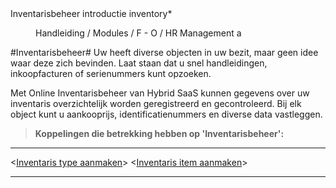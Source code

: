 <properties>
	<page>
		<title>Inventarisbeheer introductie</title>
		<description>Inventarisbeheer introductie</description>
		<context>inventory*</context>
	</page>
	<menu>
		<position>Handleiding / Modules / F - O / HR Management</position>
		<title>Introductie</title>
		<sort>a</sort>
	</menu>
</properties>

#Inventarisbeheer#
<description>Uw heeft diverse objecten in uw bezit, maar geen idee waar deze zich bevinden. Laat staan dat u snel handleidingen, inkoopfacturen of serienummers kunt opzoeken.

Met Online Inventarisbeheer van Hybrid SaaS kunnen gegevens over uw inventaris overzichtelijk worden geregistreerd en gecontroleerd. Bij elk object kunt u aankooprijs, identificatienummers en diverse data vastleggen.
</description>

> **Koppelingen die betrekking hebben op 'Inventarisbeheer':**

----------
<[Inventaris type aanmaken]()>
<[Inventaris item aanmaken]()>

----------
